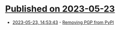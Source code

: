 # [Published on 2023-05-23](index.md)

* [2023-05-23, 14:53:43](https://lobste.rs/s/6zwy2f/removing_pgp_from_pypi) - [Removing PGP from PyPI](https://blog.pypi.org/posts/2023-05-23-removing-pgp/)
